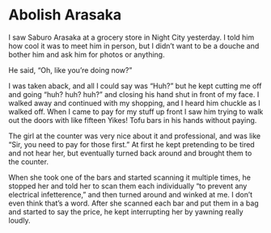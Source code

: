 <!-- BEGIN ARISE ------------------------------
Title:: "Abolish Arasaka"

Author:: "Johnny Silverhand"
Description:: "I saw Saburo Arasaka at a grocery store in Night City yesterday."
Language:: "en"
Thumbnail:: ""
Published Date:: "2077-05-12"
Modified Date:: "2077-05-12"

---- END ARISE \\ DO NOT MODIFY THIS LINE ---->

# Abolish Arasaka

I saw Saburo Arasaka at a grocery store in Night City yesterday. I told him how cool it was to meet him in person, but I didn’t want to be a douche and bother him and ask him for photos or anything.

He said, “Oh, like you’re doing now?”

I was taken aback, and all I could say was “Huh?” but he kept cutting me off and going “huh? huh? huh?” and closing his hand shut in front of my face. I walked away and continued with my shopping, and I heard him chuckle as I walked off. When I came to pay for my stuff up front I saw him trying to walk out the doors with like fifteen Yikes! Tofu bars in his hands without paying.

The girl at the counter was very nice about it and professional, and was like “Sir, you need to pay for those first.” At first he kept pretending to be tired and not hear her, but eventually turned back around and brought them to the counter.

When she took one of the bars and started scanning it multiple times, he stopped her and told her to scan them each individually “to prevent any electrical infetterence,” and then turned around and winked at me. I don’t even think that’s a word. After she scanned each bar and put them in a bag and started to say the price, he kept interrupting her by yawning really loudly.
